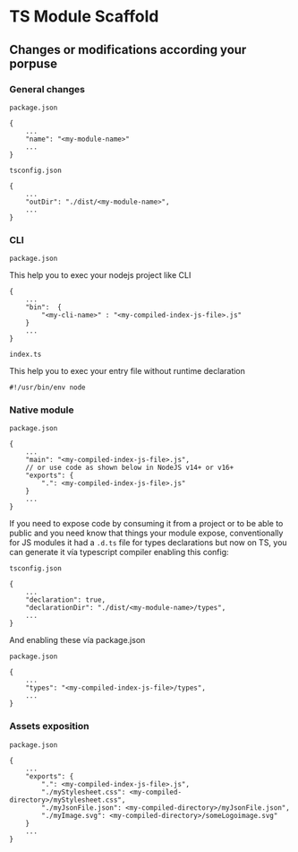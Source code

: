 # TS Module Scaffold

## Changes or modifications according your porpuse

### General changes

`package.json`

```
{
    ...
    "name": "<my-module-name>"
    ...
}
```

`tsconfig.json`

```
{
    ...
    "outDir": "./dist/<my-module-name>",
    ...
}
```

### CLI

`package.json`

This help you to exec your nodejs project like CLI
```
{
    ...
    "bin":  {
        "<my-cli-name>" : "<my-compiled-index-js-file>.js"
    }
    ...
}
```
`index.ts`

This help you to exec your entry file without runtime declaration
```
#!/usr/bin/env node
```

### Native module

`package.json`

```
{
    ...
    "main": "<my-compiled-index-js-file>.js",
    // or use code as shown below in NodeJS v14+ or v16+
    "exports": {
        ".": <my-compiled-index-js-file>.js"
    }
    ...
}
```

If you need to expose code by consuming it from a project or to be able to public and you need
know that things your module expose, conventionally for JS modules it had a `.d.ts` file for types
declarations but now on TS, you can generate it vía typescript compiler enabling this config:

`tsconfig.json`

```
{
    ...
    "declaration": true,
    "declarationDir": "./dist/<my-module-name>/types",
    ...
}
```

And enabling these vía package.json

`package.json`

```
{
    ...
    "types": "<my-compiled-index-js-file>/types",
    ...
}
```

### Assets exposition

`package.json`

```
{
    ...
    "exports": {
        ".": <my-compiled-index-js-file>.js",
        "./myStylesheet.css": <my-compiled-directory>/myStylesheet.css",
        "./myJsonFile.json": <my-compiled-directory>/myJsonFile.json",
        "./myImage.svg": <my-compiled-directory>/someLogoimage.svg"
    }
    ...
}
```
